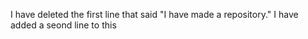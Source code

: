 I have deleted the first line that said "I have made a repository."
I have added a seond line to this